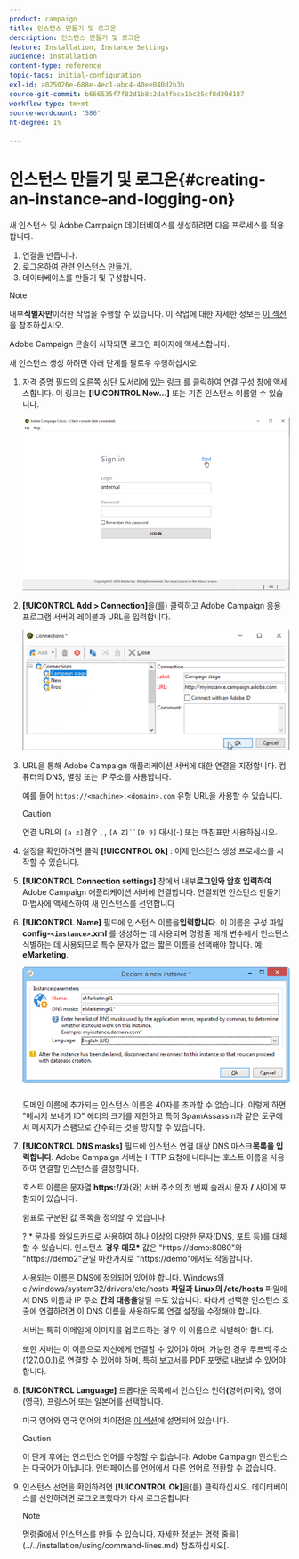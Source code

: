 ```yaml
---
product: campaign
title: 인스턴스 만들기 및 로그온
description: 인스턴스 만들기 및 로그온
feature: Installation, Instance Settings
audience: installation
content-type: reference
topic-tags: initial-configuration
exl-id: a025026e-688e-4ec1-abc4-40ee040d2b3b
source-git-commit: b666535f7f82d1b8c2da4fbce1bc25cf8d39d187
workflow-type: tm+mt
source-wordcount: '586'
ht-degree: 1%

---
```


# 인스턴스 만들기 및 로그온{#creating-an-instance-and-logging-on}



새 인스턴스 및 Adobe Campaign 데이터베이스를 생성하려면 다음 프로세스를 적용합니다.

1. 연결을 만듭니다.
1. 로그온하여 관련 인스턴스 만들기.
1. 데이터베이스를 만들기 및 구성합니다.

>[!NOTE]
>
>내부&#x200B;**식별자만**&#x200B;이러한 작업을 수행할 수 있습니다. 이 작업에 대한 자세한 정보는 [이 섹션](../../installation/using/configuring-campaign-server.md#internal-identifier)을 참조하십시오.

Adobe Campaign 콘솔이 시작되면 로그인 페이지에 액세스합니다.

새 인스턴스 생성 하려면 아래 단계를 팔로우 수행하십시오.

1. 자격 증명 필드의 오른쪽 상단 모서리에 있는 링크 를 클릭하여 연결 구성 창에 액세스합니다. 이 링크는 **[!UICONTROL New...]** 또는 기존 인스턴스 이름일 수 있습니다.

   ![](assets/s_ncs_install_define_connection_01.png)

1. **[!UICONTROL Add > Connection]**&#x200B;을(를) 클릭하고 Adobe Campaign 응용 프로그램 서버의 레이블과 URL을 입력합니다.

   ![](assets/s_ncs_install_define_connection_02.png)

1. URL을 통해 Adobe Campaign 애플리케이션 서버에 대한 연결을 지정합니다. 컴퓨터의 DNS, 별칭 또는 IP 주소를 사용합니다.

   예를 들어 `https://<machine>.<domain>.com` 유형 URL을 사용할 수 있습니다.

   >[!CAUTION]
   >
   >연결 URL의 `[a-z]`경우 , , `[A-Z]``[0-9]` 대시(-) 또는 마침표만 사용하십시오.

1. 설정을 확인하려면 클릭 **[!UICONTROL Ok]** : 이제 인스턴스 생성 프로세스를 시작할 수 있습니다.
1. **[!UICONTROL Connection settings]** 창에서 내부&#x200B;**로그인와 암호 입력하여** Adobe Campaign 애플리케이션 서버에 연결합니다. 연결되면 인스턴스 만들기 마법사에 액세스하여 새 인스턴스를 선언합니다
1. **[!UICONTROL Name]** 필드에 인스턴스 이름을&#x200B;**입력합니다**. 이 이름은 구성 파일 **config-`<instance>`.xml** 를 생성하는 데 사용되며 명령줄 매개 변수에서 인스턴스 식별하는 데 사용되므로 특수 문자가 없는 짧은 이름을 선택해야 합니다. 예: **eMarketing**.

   ![](assets/s_ncs_install_create_instance.png)

   도메인 이름에 추가되는 인스턴스 이름은 40자를 초과할 수 없습니다. 이렇게 하면 &quot;메시지 보내기 ID&quot; 헤더의 크기를 제한하고 특히 SpamAssassin과 같은 도구에서 메시지가 스팸으로 간주되는 것을 방지할 수 있습니다.

1. **[!UICONTROL DNS masks]** 필드에 인스턴스 연결 대상 DNS 마스크&#x200B;**목록을 입력합니다**. Adobe Campaign 서버는 HTTP 요청에 나타나는 호스트 이름을 사용하여 연결할 인스턴스를 결정합니다.

   호스트 이름은 문자열 **https://**&#x200B;과(와) 서버 주소의 첫 번째 슬래시 문자 **/** 사이에 포함되어 있습니다.

   쉼표로 구분된 값 목록을 정의할 수 있습니다.

   ? &#42; 문자를 와일드카드로 사용하여 하나 이상의 다양한 문자(DNS, 포트 등)를 대체할 수 있습니다. 인스턴스 **경우 데모&#42;** 값은 &quot;https://demo:8080&quot;와 &quot;https://demo2&quot;균일 마찬가지로 &quot;https://demo&quot;에서도 작동합니다.

   사용되는 이름은 DNS에 정의되어 있어야 합니다. Windows의 c:/windows/system32/drivers/etc/hosts **파일과 Linux의 /etc/hosts** 파일에서 DNS 이름과 IP 주소 **간의 대응을**&#x200B;알릴 수도 있습니다. 따라서 선택한 인스턴스 호출에 연결하려면 이 DNS 이름을 사용하도록 연결 설정을 수정해야 합니다.

   서버는 특히 이메일에 이미지를 업로드하는 경우 이 이름으로 식별해야 합니다.

   또한 서버는 이 이름으로 자신에게 연결할 수 있어야 하며, 가능한 경우 루프백 주소(127.0.0.1)로 연결할 수 있어야 하며, 특히 보고서를 PDF 포맷로 내보낼 수 있어야 합니다.

1. **[!UICONTROL Language]** 드롭다운 목록에서 인스턴스 언어&#x200B;**(**&#x200B;영어(미국), 영어(영국), 프랑스어 또는 일본어를 선택합니다.

   미국 영어와 영국 영어의 차이점은 [이 섹션](../../platform/using/adobe-campaign-workspace.md#date-and-time)에 설명되어 있습니다.

   >[!CAUTION]
   >
   >이 단계 후에는 인스턴스 언어를 수정할 수 없습니다. Adobe Campaign 인스턴스는 다국어가 아닙니다. 인터페이스를 언어에서 다른 언어로 전환할 수 없습니다.

1. 인스턴스 선언을 확인하려면 **[!UICONTROL Ok]**&#x200B;을(를) 클릭하십시오. 데이터베이스를 선언하려면 로그오프했다가 다시 로그온합니다.

   >[!NOTE]
   >
   >명령줄에서 인스턴스를 만들 수 있습니다. 자세한 정보는 명령 줄을](../../installation/using/command-lines.md) 참조하십시오[.

